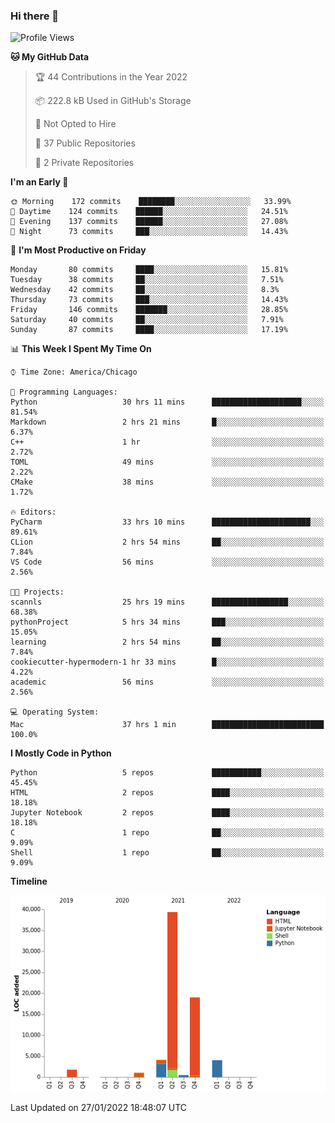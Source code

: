 ### Hi there 👋

<!--
**cauliyang/cauliyang** is a ✨ _special_ ✨ repository because its `README.md` (this file) appears on your GitHub profile.

Here are some ideas to get you started:

- 🔭 I’m currently working on ...
- 🌱 I’m currently learning ...
- 👯 I’m looking to collaborate on ...
- 🤔 I’m looking for help with ...
- 💬 Ask me about ...
- 📫 How to reach me: ...
- 😄 Pronouns: ...
- ⚡ Fun fact: ...
-->

<!--START_SECTION:waka-->
![Profile Views](http://img.shields.io/badge/Profile%20Views-0-blue)

**🐱 My GitHub Data** 

> 🏆 44 Contributions in the Year 2022
 > 
> 📦 222.8 kB Used in GitHub's Storage 
 > 
> 🚫 Not Opted to Hire
 > 
> 📜 37 Public Repositories 
 > 
> 🔑 2 Private Repositories  
 > 
**I'm an Early 🐤** 

```text
🌞 Morning    172 commits    ████████░░░░░░░░░░░░░░░░░   33.99% 
🌆 Daytime    124 commits    ██████░░░░░░░░░░░░░░░░░░░   24.51% 
🌃 Evening    137 commits    ██████░░░░░░░░░░░░░░░░░░░   27.08% 
🌙 Night      73 commits     ███░░░░░░░░░░░░░░░░░░░░░░   14.43%

```
📅 **I'm Most Productive on Friday** 

```text
Monday       80 commits     ████░░░░░░░░░░░░░░░░░░░░░   15.81% 
Tuesday      38 commits     ██░░░░░░░░░░░░░░░░░░░░░░░   7.51% 
Wednesday    42 commits     ██░░░░░░░░░░░░░░░░░░░░░░░   8.3% 
Thursday     73 commits     ███░░░░░░░░░░░░░░░░░░░░░░   14.43% 
Friday       146 commits    ███████░░░░░░░░░░░░░░░░░░   28.85% 
Saturday     40 commits     ██░░░░░░░░░░░░░░░░░░░░░░░   7.91% 
Sunday       87 commits     ████░░░░░░░░░░░░░░░░░░░░░   17.19%

```


📊 **This Week I Spent My Time On** 

```text
⌚︎ Time Zone: America/Chicago

💬 Programming Languages: 
Python                   30 hrs 11 mins      ████████████████████░░░░░   81.54% 
Markdown                 2 hrs 21 mins       █░░░░░░░░░░░░░░░░░░░░░░░░   6.37% 
C++                      1 hr                ░░░░░░░░░░░░░░░░░░░░░░░░░   2.72% 
TOML                     49 mins             ░░░░░░░░░░░░░░░░░░░░░░░░░   2.22% 
CMake                    38 mins             ░░░░░░░░░░░░░░░░░░░░░░░░░   1.72%

🔥 Editors: 
PyCharm                  33 hrs 10 mins      ██████████████████████░░░   89.61% 
CLion                    2 hrs 54 mins       ██░░░░░░░░░░░░░░░░░░░░░░░   7.84% 
VS Code                  56 mins             ░░░░░░░░░░░░░░░░░░░░░░░░░   2.56%

🐱‍💻 Projects: 
scannls                  25 hrs 19 mins      █████████████████░░░░░░░░   68.38% 
pythonProject            5 hrs 34 mins       ███░░░░░░░░░░░░░░░░░░░░░░   15.05% 
learning                 2 hrs 54 mins       ██░░░░░░░░░░░░░░░░░░░░░░░   7.84% 
cookiecutter-hypermodern-1 hr 33 mins        █░░░░░░░░░░░░░░░░░░░░░░░░   4.22% 
academic                 56 mins             ░░░░░░░░░░░░░░░░░░░░░░░░░   2.56%

💻 Operating System: 
Mac                      37 hrs 1 min        █████████████████████████   100.0%

```

**I Mostly Code in Python** 

```text
Python                   5 repos             ███████████░░░░░░░░░░░░░░   45.45% 
HTML                     2 repos             ████░░░░░░░░░░░░░░░░░░░░░   18.18% 
Jupyter Notebook         2 repos             ████░░░░░░░░░░░░░░░░░░░░░   18.18% 
C                        1 repo              ██░░░░░░░░░░░░░░░░░░░░░░░   9.09% 
Shell                    1 repo              ██░░░░░░░░░░░░░░░░░░░░░░░   9.09%

```


**Timeline**

![Chart not found](https://raw.githubusercontent.com/cauliyang/cauliyang/main/charts/bar_graph.png) 


 Last Updated on 27/01/2022 18:48:07 UTC
<!--END_SECTION:waka-->
